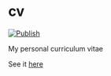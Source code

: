 # cv

[![Publish](https://github.com/nhamlh/cv/actions/workflows/publish.yaml/badge.svg)](https://github.com/nhamlh/cv/actions/workflows/publish.yaml)

My personal curriculum vitae

See it [here](https://github.com/nhamlh/cv/releases/download/master/resume.pdf)
